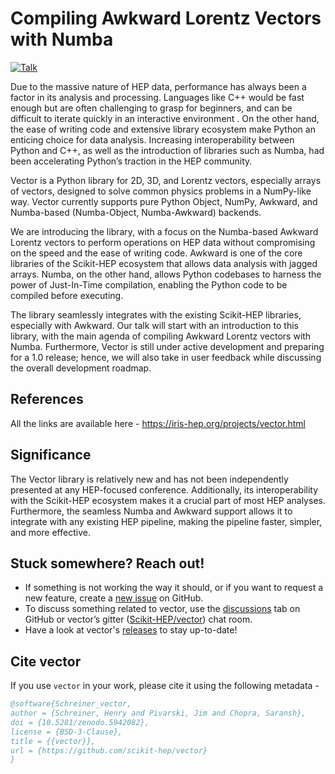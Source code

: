 # Compiling Awkward Lorentz Vectors with Numba

[![Talk](https://img.shields.io/badge/ACAT22-poster-blue?logo=github&logoColor=white&color=blue)](https://indi.to/zTs5b)

Due to the massive nature of HEP data, performance has always been a factor in its analysis and processing.
Languages like C++ would be fast enough but are often challenging to grasp for beginners, and can be difficult
to iterate quickly in an interactive environment . On the other hand, the ease of writing code and extensive
library ecosystem make Python an enticing choice for data analysis. Increasing interoperability between
Python and C++, as well as the introduction of libraries such as Numba, had been accelerating Python’s
traction in the HEP community.

Vector is a Python library for 2D, 3D, and Lorentz vectors, especially arrays of vectors, designed to solve
common physics problems in a NumPy-like way. Vector currently supports pure Python Object, NumPy,
Awkward, and Numba-based (Numba-Object, Numba-Awkward) backends.

We are introducing the library, with a focus on the Numba-based Awkward Lorentz vectors to perform operations
on HEP data without compromising on the speed and the ease of writing code. Awkward is one of the
core libraries of the Scikit-HEP ecosystem that allows data analysis with jagged arrays. Numba, on the other
hand, allows Python codebases to harness the power of Just-In-Time compilation, enabling the Python code
to be compiled before executing.

The library seamlessly integrates with the existing Scikit-HEP libraries, especially with Awkward. Our talk
will start with an introduction to this library, with the main agenda of compiling Awkward Lorentz vectors
with Numba. Furthermore, Vector is still under active development and preparing for a 1.0 release; hence, we
will also take in user feedback while discussing the overall development roadmap.

## References

All the links are available here - https://iris-hep.org/projects/vector.html

## Significance

The Vector library is relatively new and has not been independently presented at any HEP-focused conference.
Additionally, its interoperability with the Scikit-HEP ecosystem makes it a crucial part of most HEP analyses.
Furthermore, the seamless Numba and Awkward support allows it to integrate with any existing HEP pipeline,
making the pipeline faster, simpler, and more effective.

## Stuck somewhere? Reach out!

- If something is not working the way it should, or if you want to request a new feature, create a [new issue](https://github.com/scikit-hep/vector/issues) on GitHub.
- To discuss something related to vector, use the [discussions](https://github.com/scikit-hep/vector/discussions/) tab on GitHub or vector’s gitter ([Scikit-HEP/vector](https://gitter.im/Scikit-HEP/vector)) chat room.
- Have a look at vector's [releases](https://github.com/scikit-hep/vector/releases) to stay up-to-date!

## Cite vector

If you use `vector` in your work, please cite it using the following metadata -

```bib
@software{Schreiner_vector,
author = {Schreiner, Henry and Pivarski, Jim and Chopra, Saransh},
doi = {10.5281/zenodo.5942082},
license = {BSD-3-Clause},
title = {{vector}},
url = {https://github.com/scikit-hep/vector}
}
```
